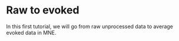 # Raw to evoked

In this first tutorial, we will go from raw unprocessed data to
average evoked data in MNE.
